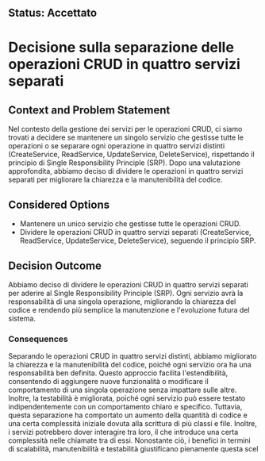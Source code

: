 ## Status: Accettato

# Decisione sulla separazione delle operazioni CRUD in quattro servizi separati

## Context and Problem Statement

Nel contesto della gestione dei servizi per le operazioni CRUD, ci siamo trovati a decidere se mantenere un singolo servizio che gestisse tutte le operazioni o se separare ogni operazione in quattro servizi distinti (CreateService, ReadService, UpdateService, DeleteService), rispettando il principio di Single Responsibility Principle (SRP). Dopo una valutazione approfondita, abbiamo deciso di dividere le operazioni in quattro servizi separati per migliorare la chiarezza e la manutenibilità del codice.

## Considered Options

* Mantenere un unico servizio che gestisse tutte le operazioni CRUD.
* Dividere le operazioni CRUD in quattro servizi separati (CreateService, ReadService, UpdateService, DeleteService), seguendo il principio SRP.

## Decision Outcome

Abbiamo deciso di dividere le operazioni CRUD in quattro servizi separati per aderire al Single Responsibility Principle (SRP). Ogni servizio avrà la responsabilità di una singola operazione, migliorando la chiarezza del codice e rendendo più semplice la manutenzione e l'evoluzione futura del sistema.

### Consequences

Separando le operazioni CRUD in quattro servizi distinti, abbiamo migliorato la chiarezza e la manutenibilità del codice, poiché ogni servizio ora ha una responsabilità ben definita. Questo approccio facilita l'estendibilità, consentendo di aggiungere nuove funzionalità o modificare il comportamento di una singola operazione senza impattare sulle altre. Inoltre, la testabilità è migliorata, poiché ogni servizio può essere testato indipendentemente con un comportamento chiaro e specifico. Tuttavia, questa separazione ha comportato un aumento della quantità di codice e una certa complessità iniziale dovuta alla scrittura di più classi e file. Inoltre, i servizi potrebbero dover interagire tra loro, il che introduce una certa complessità nelle chiamate tra di essi. Nonostante ciò, i benefici in termini di scalabilità, manutenibilità e testabilità giustificano pienamente questa scel